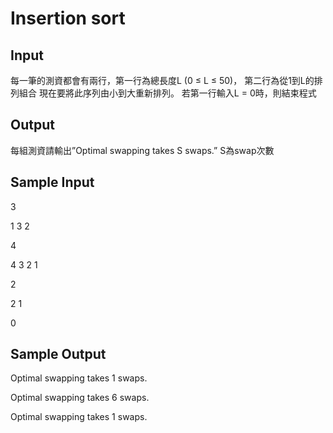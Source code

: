 # Insertion sort
## Input
每一筆的測資都會有兩行，第一行為總長度L (0 ≤ L ≤ 50)，
第二行為從1到L的排列組合
現在要將此序列由小到大重新排列。
若第一行輸入L = 0時，則結束程式
## Output
每組測資請輸出”Optimal swapping takes S swaps.” S為swap次數
## Sample Input 
3

1 3 2

4

4 3 2 1

2

2 1

0
## Sample Output 
Optimal swapping takes 1 swaps.

Optimal swapping takes 6 swaps.

Optimal swapping takes 1 swaps.
